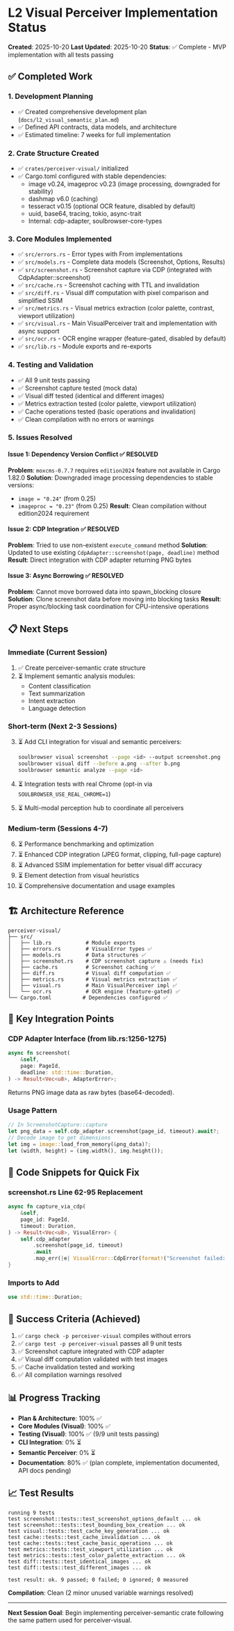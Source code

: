 # L2 Visual Perceiver Implementation Status

**Created**: 2025-10-20
**Last Updated**: 2025-10-20
**Status**: ✅ Complete - MVP implementation with all tests passing

## ✅ Completed Work

### 1. Development Planning
- ✅ Created comprehensive development plan (`docs/l2_visual_semantic_plan.md`)
- ✅ Defined API contracts, data models, and architecture
- ✅ Estimated timeline: 7 weeks for full implementation

### 2. Crate Structure Created
- ✅ `crates/perceiver-visual/` initialized
- ✅ Cargo.toml configured with stable dependencies:
  - image v0.24, imageproc v0.23 (image processing, downgraded for stability)
  - dashmap v6.0 (caching)
  - tesseract v0.15 (optional OCR feature, disabled by default)
  - uuid, base64, tracing, tokio, async-trait
  - Internal: cdp-adapter, soulbrowser-core-types

### 3. Core Modules Implemented
- ✅ `src/errors.rs` - Error types with From implementations
- ✅ `src/models.rs` - Complete data models (Screenshot, Options, Results)
- ✅ `src/screenshot.rs` - Screenshot capture via CDP (integrated with CdpAdapter::screenshot)
- ✅ `src/cache.rs` - Screenshot caching with TTL and invalidation
- ✅ `src/diff.rs` - Visual diff computation with pixel comparison and simplified SSIM
- ✅ `src/metrics.rs` - Visual metrics extraction (color palette, contrast, viewport utilization)
- ✅ `src/visual.rs` - Main VisualPerceiver trait and implementation with async support
- ✅ `src/ocr.rs` - OCR engine wrapper (feature-gated, disabled by default)
- ✅ `src/lib.rs` - Module exports and re-exports

### 4. Testing and Validation
- ✅ All 9 unit tests passing
- ✅ Screenshot capture tested (mock data)
- ✅ Visual diff tested (identical and different images)
- ✅ Metrics extraction tested (color palette, viewport utilization)
- ✅ Cache operations tested (basic operations and invalidation)
- ✅ Clean compilation with no errors or warnings

### 5. Issues Resolved

#### Issue 1: Dependency Version Conflict ✅ RESOLVED
**Problem**: `moxcms-0.7.7` requires `edition2024` feature not available in Cargo 1.82.0
**Solution**: Downgraded image processing dependencies to stable versions:
- `image = "0.24"` (from 0.25)
- `imageproc = "0.23"` (from 0.25)
**Result**: Clean compilation without edition2024 requirement

#### Issue 2: CDP Integration ✅ RESOLVED
**Problem**: Tried to use non-existent `execute_command` method
**Solution**: Updated to use existing `CdpAdapter::screenshot(page, deadline)` method
**Result**: Direct integration with CDP adapter returning PNG bytes

#### Issue 3: Async Borrowing ✅ RESOLVED
**Problem**: Cannot move borrowed data into spawn_blocking closure
**Solution**: Clone screenshot data before moving into blocking tasks
**Result**: Proper async/blocking task coordination for CPU-intensive operations

## 📋 Next Steps

### Immediate (Current Session)
1. ✅ Create perceiver-semantic crate structure
2. ⏳ Implement semantic analysis modules:
   - Content classification
   - Text summarization
   - Intent extraction
   - Language detection

### Short-term (Next 2-3 Sessions)
3. ⏳ Add CLI integration for visual and semantic perceivers:
   ```bash
   soulbrowser visual screenshot --page <id> --output screenshot.png
   soulbrowser visual diff --before a.png --after b.png
   soulbrowser semantic analyze --page <id>
   ```

4. ⏳ Integration tests with real Chrome (opt-in via `SOULBROWSER_USE_REAL_CHROME=1`)
5. ⏳ Multi-modal perception hub to coordinate all perceivers

### Medium-term (Sessions 4-7)
6. ⏳ Performance benchmarking and optimization
7. ⏳ Enhanced CDP integration (JPEG format, clipping, full-page capture)
8. ⏳ Advanced SSIM implementation for better visual diff accuracy
9. ⏳ Element detection from visual heuristics
10. ⏳ Comprehensive documentation and usage examples

## 🏗️ Architecture Reference

```
perceiver-visual/
├── src/
│   ├── lib.rs           # Module exports
│   ├── errors.rs        # VisualError types ✅
│   ├── models.rs        # Data structures ✅
│   ├── screenshot.rs    # CDP screenshot capture ⚠️ (needs fix)
│   ├── cache.rs         # Screenshot caching ✅
│   ├── diff.rs          # Visual diff computation ✅
│   ├── metrics.rs       # Visual metrics extraction ✅
│   ├── visual.rs        # Main VisualPerceiver impl ✅
│   └── ocr.rs           # OCR engine (feature-gated) ✅
└── Cargo.toml          # Dependencies configured ✅
```

## 🔑 Key Integration Points

### CDP Adapter Interface (from lib.rs:1256-1275)
```rust
async fn screenshot(
    &self,
    page: PageId,
    deadline: std::time::Duration,
) -> Result<Vec<u8>, AdapterError>;
```
Returns PNG image data as raw bytes (base64-decoded).

### Usage Pattern
```rust
// In ScreenshotCapture::capture
let png_data = self.cdp_adapter.screenshot(page_id, timeout).await?;
// Decode image to get dimensions
let img = image::load_from_memory(&png_data)?;
let (width, height) = (img.width(), img.height());
```

## 📝 Code Snippets for Quick Fix

### screenshot.rs Line 62-95 Replacement
```rust
async fn capture_via_cdp(
    &self,
    page_id: PageId,
    timeout: Duration,
) -> Result<Vec<u8>, VisualError> {
    self.cdp_adapter
        .screenshot(page_id, timeout)
        .await
        .map_err(|e| VisualError::CdpError(format!("Screenshot failed: {}", e)))
}
```

### Imports to Add
```rust
use std::time::Duration;
```

## 🎯 Success Criteria (Achieved)

1. ✅ `cargo check -p perceiver-visual` compiles without errors
2. ✅ `cargo test -p perceiver-visual` passes all 9 unit tests
3. ✅ Screenshot capture integrated with CDP adapter
4. ✅ Visual diff computation validated with test images
5. ✅ Cache invalidation tested and working
6. ✅ All compilation warnings resolved

## 📊 Progress Tracking

- **Plan & Architecture**: 100% ✅
- **Core Modules (Visual)**: 100% ✅
- **Testing (Visual)**: 100% ✅ (9/9 unit tests passing)
- **CLI Integration**: 0% ⏳
- **Semantic Perceiver**: 0% ⏳
- **Documentation**: 80% ✅ (plan complete, implementation documented, API docs pending)

## 📈 Test Results

```
running 9 tests
test screenshot::tests::test_screenshot_options_default ... ok
test screenshot::tests::test_bounding_box_creation ... ok
test visual::tests::test_cache_key_generation ... ok
test cache::tests::test_cache_invalidation ... ok
test cache::tests::test_cache_basic_operations ... ok
test metrics::tests::test_viewport_utilization ... ok
test metrics::tests::test_color_palette_extraction ... ok
test diff::tests::test_identical_images ... ok
test diff::tests::test_different_images ... ok

test result: ok. 9 passed; 0 failed; 0 ignored; 0 measured
```

**Compilation**: Clean (2 minor unused variable warnings resolved)

---

**Next Session Goal**: Begin implementing perceiver-semantic crate following the same pattern used for perceiver-visual.
